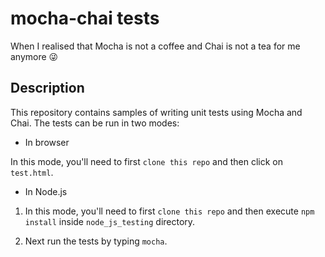 # mocha-chai tests
When I realised that Mocha is not a coffee and Chai is not a tea for me anymore :stuck_out_tongue_winking_eye:

## Description
This repository contains samples of writing unit tests using Mocha and Chai. The tests can be run in two modes:

* In browser

In this mode, you'll need to first `clone this repo` and then click on `test.html`. 

* In Node.js

1. In this mode, you'll need to first `clone this repo` and then execute `npm install` inside `node_js_testing` directory.

2. Next run the tests by typing `mocha`.
